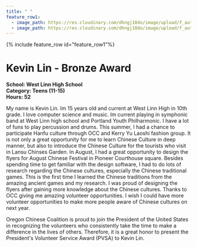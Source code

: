```yaml
---
title: " "
feature_row1:
  - image_path: https://res.cloudinary.com/dhngj18do/image/upload/f_auto,q_auto/v1/images/pvsa/2024_Lin_Kevin
  - image_path: https://res.cloudinary.com/dhngj18do/image/upload/f_auto,q_auto/v1/images/activities/year_2024
---
```


{% include feature_row id="feature_row1"%}

# Kevin Lin - Bronze Award

**School: West Linn High School**  
**Category: Teens (11-15)**  
**Hours: 52**  

My name is Kevin Lin. Im 15 years old and current at West Linn High in 10th grade. I love computer science and music. Im current playing in symphonic band at West Linn high school and Portland Youth Philharmonic. I have a lot of funs to play percussion and drums. 
This summer, I had a chance to participate Hanfu culture through OCC and Kerry Yu Laoshi fashion group. It is not only a great opportunity for me to learn Chinese Culture in deep manner, but also to introduce the Chinese Culture for the tourists who visit in Lansu Chinses Garden. 
In August, I had a great opportunity to design the flyers for August Chinese Festival in Pioneer Courthouse square. Besides spending time to get familiar with the design software, I had to do lots of research regarding the Chinese cultures, especially the Chinese traditional games. This is the first time I learned the Chinese traditions from the amazing ancient games and my research. I was proud of designing the flyers after gaining more knowledge about the Chinese cultures.
Thanks to OCC giving me amazing volunteer opportunities. I wish I could have more volunteer opportunities to make more people aware of Chinese cultures on next year.

Oregon Chinese Coalition is proud to join the President of the United States in recognizing the volunteers who consistently take the time to make a difference in the lives of others. Therefore, it is a great honor to present the President's Volunteer Service Award (PVSA) to Kevin Lin.
